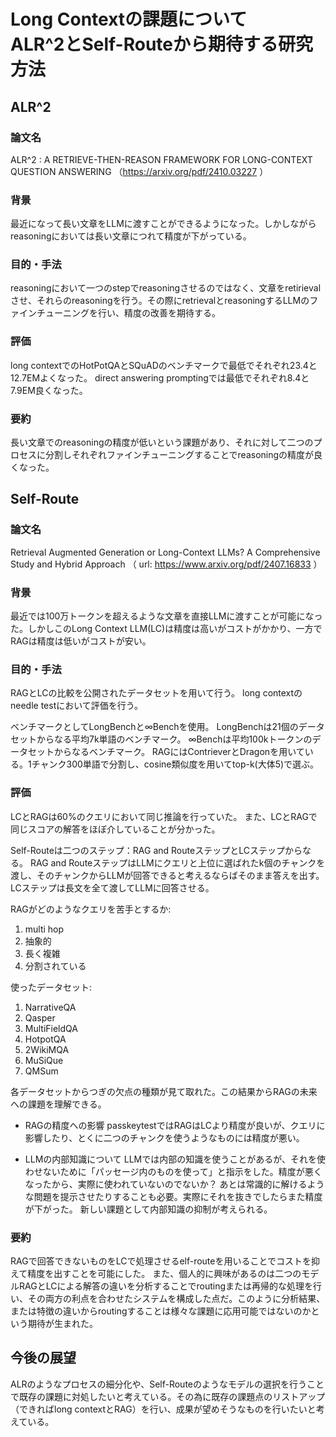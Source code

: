 # Long Contextの課題について <br> ALR^2とSelf-Routeから期待する研究方法
## ALR^2
### 論文名
ALR^2 : A RETRIEVE-THEN-REASON FRAMEWORK FOR
LONG-CONTEXT QUESTION ANSWERING
（https://arxiv.org/pdf/2410.03227 ）
### 背景
最近になって長い文章をLLMに渡すことができるようになった。しかしながらreasoningにおいては長い文章につれて精度が下がっている。

### 目的・手法
reasoningにおいて一つのstepでreasoningさせるのではなく、文章をretirievalさせ、それらのreasoningを行う。その際にretrievalとreasoningするLLMのファインチューニングを行い、精度の改善を期待する。

### 評価
long contextでのHotPotQAとSQuADのベンチマークで最低でそれぞれ23.4と12.7EMよくなった。
direct answering promptingでは最低でそれぞれ8.4と7.9EM良くなった。
### 要約
長い文章でのreasoningの精度が低いという課題があり、それに対して二つのプロセスに分割しそれぞれファインチューニングすることでreasoningの精度が良くなった。

## Self-Route
### 論文名
Retrieval Augmented Generation or Long-Context LLMs?
A Comprehensive Study and Hybrid Approach
（ url: https://www.arxiv.org/pdf/2407.16833 ）

### 背景
最近では100万トークンを超えるような文章を直接LLMに渡すことが可能になった。しかしこのLong Context LLM(LC)は精度は高いがコストがかかり、一方でRAGは精度は低いがコストが安い。

### 目的・手法
RAGとLCの比較を公開されたデータセットを用いて行う。
long contextのneedle testにおいて評価を行う。

ベンチマークとしてLongBenchと$\infty$Benchを使用。
LongBenchは21個のデータセットからなる平均7k単語のベンチマーク。
$\infty$Benchは平均100kトークンのデータセットからなるベンチマーク。
RAGにはContrieverとDragonを用いている。1チャンク300単語で分割し、cosine類似度を用いてtop-k(大体5)で選ぶ。

### 評価
LCとRAGは60%のクエリにおいて同じ推論を行っていた。
また、LCとRAGで同じスコアの解答をほぼ介していることが分かった。

Self-Routeは二つのステップ：RAG and RouteステップとLCステップからなる。
RAG and RouteステップはLLMにクエリと上位に選ばれたk個のチャンクを渡し、そのチャンクからLLMが回答できると考えるならばそのまま答えを出す。
LCステップは長文を全て渡してLLMに回答させる。

RAGがどのようなクエリを苦手とするか:
1. multi hop
2. 抽象的
3. 長く複雑
4. 分割されている

使ったデータセット:
1. NarrativeQA
2. Qasper
3. MultiFieldQA
4. HotpotQA
5. 2WikiMQA
6. MuSiQue
7. QMSum

各データセットからつぎの欠点の種類が見て取れた。この結果からRAGの未来への課題を理解できる。
- RAGの精度への影響
passkeytestではRAGはLCより精度が良いが、クエリに影響したり、とくに二つのチャンクを使うようなものには精度が悪い。

- LLMの内部知識について
LLMでは内部の知識を使うことがあるが、それを使わせないために「パッセージ内のものを使って」と指示をした。精度が悪くなったから、実際に使われていないのでないか？
あとは常識的に解けるような問題を提示させたりすることも必要。実際にそれを抜きでしたらまた精度が下がった。
新しい課題として内部知識の抑制が考えられる。

### 要約
RAGで回答できないものをLCで処理させるelf-routeを用いることでコストを抑えて精度を出すことを可能にした。
また、個人的に興味があるのは二つのモデルRAGとLCによる解答の違いを分析することでroutingまたは再帰的な処理を行い、その両方の利点を合わせたシステムを構成した点だ。このように分析結果、または特徴の違いからroutingすることは様々な課題に応用可能ではないのかという期待が生まれた。

## 今後の展望
ALRのようなプロセスの細分化や、Self-Routeのようなモデルの選択を行うことで既存の課題に対処したいと考えている。その為に既存の課題点のリストアップ（できればlong contextとRAG）を行い、成果が望めそうなものを行いたいと考えている。
